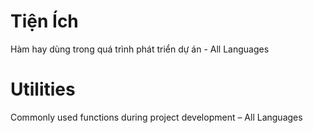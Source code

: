# Tiện Ích
Hàm hay dùng trong quá trình phát triển dự án - All Languages

# Utilities
Commonly used functions during project development – All Languages
